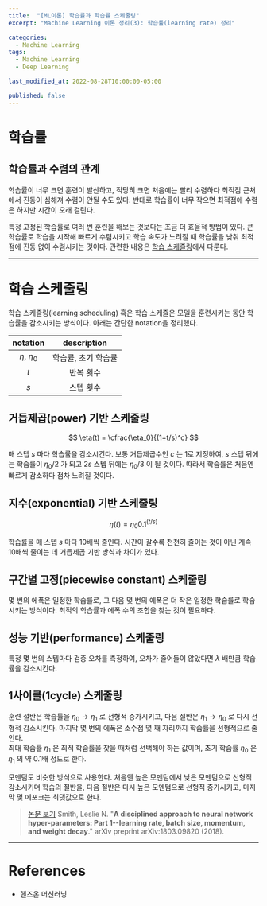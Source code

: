 ```yaml
---
title:  "[ML이론] 학습률과 학습률 스케줄링"
excerpt: "Machine Learning 이론 정리(3): 학습률(learning rate) 정리"

categories:
  - Machine Learning
tags:
  - Machine Learning
  - Deep Learning

last_modified_at: 2022-08-28T10:00:00-05:00

published: false
---
```


# 학습률

## 학습률과 수렴의 관계
학습률이 너무 크면 훈련이 발산하고, 적당히 크면 처음에는 빨리 수렴하다 최적점 근처에서 진동이 심해져 수렴이 안될 수도 있다. 반대로 학습률이 너무 작으면 최적점에 수렴은 하지만 시간이 오래 걸린다.

특정 고정된 학습률로 여러 번 훈련을 해보는 것보다는 조금 더 효율적 방법이 있다. 큰 학습률로 학습을 시작해 빠르게 수렴시키고 학습 속도가 느려질 때 학습률을 낮춰 최적점에 진동 없이 수렴시키는 것이다. 관련한 내용은 [학습 스케줄링](#학습-스케줄링)에서 다룬다.

- - -

# 학습 스케줄링
학습 스케줄링(learning scheduling) 혹은 학습 스케줄은 모델을 훈련시키는 동안 학습률을 감소시키는 방식이다. 아래는 간단한 notation을 정리했다.

| notation | description |
|:---:|:---:|
| $\eta$, $\eta_0$ | 학습률, 초기 학습률 |
| $t$ | 반복 횟수 |
| $s$ | 스텝 횟수 |

## 거듭제곱(power) 기반 스케줄링

$$
\eta(t) = \cfrac{\eta_0}{(1+t/s)^c}
$$

매 스텝 $s$ 마다 학습률을 감소시킨다. 보통 거듭제곱수인 $c$ 는 1로 지정하여, $s$ 스텝 뒤에는 학습률이 $\eta_0 / 2$ 가 되고 $2s$ 스텝 뒤에는 $\eta_0 / 3$ 이 될 것이다. 따라서 학습률은 처음엔 빠르게 감소하다 점차 느려질 것이다.

## 지수(exponential) 기반 스케줄링

$$
\eta(t) = \eta_0 0.1^{(t/s)}
$$

학습률을 매 스텝 $s$ 마다 10배씩 줄인다. 시간이 갈수록 천천히 줄이는 것이 아닌 계속 10배씩 줄이는 데 거듭제곱 기반 방식과 차이가 있다.

## 구간별 고정(piecewise constant) 스케줄링
몇 번의 에폭은 일정한 학습률로, 그 다음 몇 번의 에폭은 더 작은 일정한 학습률로 학습시키는 방식이다. 최적의 학습률과 에폭 수의 조합을 찾는 것이 필요하다.

## 성능 기반(performance) 스케줄링
특정 몇 번의 스텝마다 검증 오차를 측정하여, 오차가 줄어들이 않았다면 $\lambda$ 배만큼 학습률을 감소시킨다.

## 1사이클(1cycle) 스케줄링
훈련 절반은 학습률을 $\eta_0 \rightarrow \eta_1$ 로 선형적 증가시키고, 다음 절반은 $\eta_1 \rightarrow \eta_0$ 로 다시 선형적 감소시킨다. 마지막 몇 번의 에폭은 소수점 몇 째 자리까지 학습률을 선형적으로 줄인다.<br>
최대 학습률 $\eta_1$ 은 최적 학습률을 찾을 때처럼 선택해야 하는 값이며, 초기 학습률 $\eta_0$ 은 $\eta_1$ 의 약 0.1배 정도로 한다.

모멘텀도 비슷한 방식으로 사용한다. 처음엔 높은 모멘텀에서 낮은 모멘텀으로 선형적 감소시키며 학습의 절반을, 다음 절반은 다시 높은 모멘텀으로 선형적 증가시키고, 마지막 몇 에포크는 최댓값으로 한다.

> [논문 보기](https://arxiv.org/pdf/1803.09820.pdf) Smith, Leslie N. "**A disciplined approach to neural network hyper-parameters: Part 1--learning rate, batch size, momentum, and weight decay**." arXiv preprint arXiv:1803.09820 (2018).

- - -

# References
* 핸즈온 머신러닝
